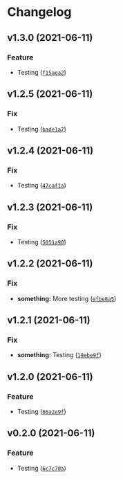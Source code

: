 # Changelog

<!--next-version-placeholder-->

## v1.3.0 (2021-06-11)

### Feature

- Testing ([`f15aea2`](https://github.com/branchvincent/playground/commit/f15aea2b212a5dccec334fd1e15e0d3ab720639a))

## v1.2.5 (2021-06-11)

### Fix

- Testing ([`bade1a7`](https://github.com/branchvincent/playground/commit/bade1a7cce16adc9fe253df31ed3ae727a2b6228))

## v1.2.4 (2021-06-11)

### Fix

- Testing ([`47caf1a`](https://github.com/branchvincent/playground/commit/47caf1afc1fd56c52702350438e88b86e97289c5))

## v1.2.3 (2021-06-11)

### Fix

- Testing ([`5051a90`](https://github.com/branchvincent/playground/commit/5051a906063249550cc79950d32d13d8c785417d))

## v1.2.2 (2021-06-11)

### Fix

- **something:** More testing ([`efbe8a5`](https://github.com/branchvincent/playground/commit/efbe8a5bc47edc914df827b27b08190a37f75413))

## v1.2.1 (2021-06-11)

### Fix

- **something:** Testing ([`19ebe9f`](https://github.com/branchvincent/playground/commit/19ebe9f33efc0e8f00fe7707fa41a7f1edee08df))

## v1.2.0 (2021-06-11)

### Feature

- Testing ([`66a2e9f`](https://github.com/branchvincent/playground/commit/66a2e9f3ae6bd12d15a98076708dca4d96a71da9))

## v0.2.0 (2021-06-11)

### Feature

- Testing ([`6c7c70a`](https://github.com/branchvincent/playground/commit/6c7c70a613901de1c4d111e87db481e0620f5c1f))
